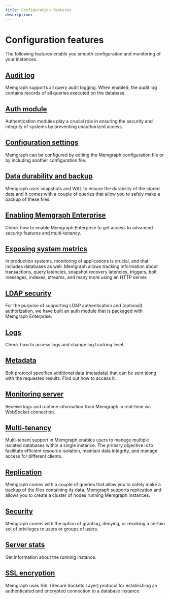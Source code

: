 ```yaml
---
title: Configuration features
description: 
---
```


# Configuration features

The following features enable you smooth configuration and monitoring of your
instances. 

## [Audit log](/configuration/audit-log)

Memgraph supports all query audit logging. When enabled, the audit log contains
records of all queries executed on the database.

## [Auth module](/configuration/auth-module)

Authentication modules play a crucial role in ensuring the security and
integrity of systems by preventing unauthorized access.

## [Configuration settings](/configuration/configuration-settings)

Memgraph can be configured by editing the Memgraph configuration file or by
including another configuration file.

## [Data durability and backup](/configuration/data-durability-and-backup) 

Memgraph uses snapshots and WAL to ensure the durability of the stored data and
it comes with a couple of queries that allow you to safely make a backup of
these files.

## [Enabling Memgraph Enterprise](/configuration/enabling-memgraph-enterprise) 

Check how to enable Memgraph Enterprise to get access to advanced security
features and multi-tenancy. 

## [Exposing system metrics](/configuration/exposing-system-metrics)

In production systems, monitoring of applications is crucial, and that includes
databases as well. Memgraph allows tracking information about transactions,
query latencies, snapshot recovery latencies, triggers, bolt messages, indexes,
streams, and many more using an HTTP server.

## [LDAP security](/configuration/ldap-security)

For the purpose of supporting LDAP authentication and (optional)
authorization, we have built an auth module that is packaged with Memgraph
Enterprise. 

## [Logs](/configuration/logs)

Check how to access logs and change log tracking level. 

## [Metadata](/configuration/metadata)

Bolt protocol specifies additional data (metadata) that can be sent along with
the requested results. Find out how to access it.

## [Monitoring server](/configuration/monitoring-server)

Receive logs and runtime information from Memgraph in real-time via WebSocket connection.

## [Multi-tenancy](/configuration/multi-tenancy)

Multi-tenant support in Memgraph enables users to manage multiple isolated
databases within a single instance. The primary objective is to facilitate
efficient resource isolation, maintain data integrity, and manage access for
different clients.

## [Replication](/configuration/replication)

Memgraph comes with a couple of queries that allow you to safely make a backup
of the files containing its data. Memgraph supports replication and allows you
to create a cluster of nodes running Memgraph instances.

## [Security](/configuration/security)

Memgraph comes with the option of granting, denying, or revoking a certain set
of privileges to users or groups of users.

## [Server stats](/configuration/server-stats)

Get information about the running instance. 

## [SSL encryption](/configuration/ssl-encryption)

Memgraph uses SSL (Secure Sockets Layer) protocol for establishing an
authenticated and encrypted connection to a database instance.